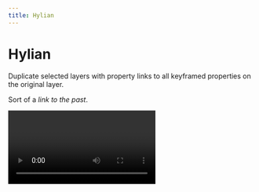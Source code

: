 ```yaml
---
title: Hylian
---
```


# Hylian

Duplicate selected layers with property links to all keyframed properties on the original layer. 

Sort of a *link to the past*.

<Video url="https://www.youtube.com/embed/3phCo_VijFA" aspect="1x1" />

<FreebieSubscribe />

## Usage

Click the button. There isn't much to it. 

Selected layers will be duplicated like normal. If the selected layer has keyframes, the keyframes on the duplicate layer will be removed and replaced with a relative property link.

### Great for:
- Mattes
- Layer order switching
- Any time you need multiple properties controlled by a single layer


::: tip Link properties without animation
Hylian uses keyframes to know what properties should be property linked –rather than the potentially hundreds of properties that could be keyframed wihtin a single layer). 

But if you haven't worked out animation yet just click one of the stopwatch icons and drag down to set a single keyframe on the visible properties. Hylian will know that you want those to be linked and then you can delete the keys on the original layer.
:::
### Why are the expressions unnecessarily long?

Expressions are pretty flexible and like most things in Ae, it's possible to do things several different ways. You could type:

- `comp("Comp 1").layer("Base").transform.position`
- `thisComp.layer("Base").transform.position`
- `thisComp.layer("Base").position`
- `thisComp.layer("Base")("ADBE Transform Group")("ADBE Position")`

Each of these are correct, but in varying degrees of relativity and support for other users. The last expression is relative to the current comp, and uses longer MatchNames for properties. This means if you handed your project to someone with a different language of Ae than you, it would still work ok –after all `position` is not the same word in non-english.

<Screenshot 
    url="/freebies/Hylian-expressions.jpg" 
    alt="Hylian expressions" 
    zoom
    center />

<br />

<eula
    name="Hylian" freebie />
## Installation
<Install 
    scriptUI 
    name="Hylian"
    :hosts="['After Effects']"
/>


## [KBar](https://aescripts.com/kbar/) setup
Screen real-estate is precious inside of Ae, so why not skip the panel and run Hylian from KBar.

If you don't know about [KBar](https://aescripts.com/kbar/), your productivity has been taking a major hit without even knowing it. Buy it, use it, thank me later.

<Screenshot 
    url="/freebies/Hylian-KBar.jpg" 
    alt="Hylian KBar" 
    width="450px"
    center />

### Step-by-step
- Right click the KBar panel to open Settings
- Click **Add Button**
- Select **Run JSX/JSXBIN File**
- Navigate to the Hylian.jsx file (probably in the `After Effects\Scripts\ScriptUI Panels` folder)
  - If you stop right here, clicking the new button will open the whole Hylian panel 
- In the optional **Script Function** field type: `link` – without this, the panel will open normally
- (optional) Click the **ICON** button to set a custom icon
- Drop down the top menu and select **PNG/SVG**
- Click the **BROWSE** button to locate the files included with the download
- Click **OK** to close the icon picker
- Click **OK** to close the script picker
- The new button will be added to KBar 



<br />
<br />

## Changelog

<div class="changelog">


## 1.0.1
Released: 2021-01-22
### Fixed
- Essential Graphics panel properties 
## 1.0.0
Released: 2020-12-22
- Initial release

</div>